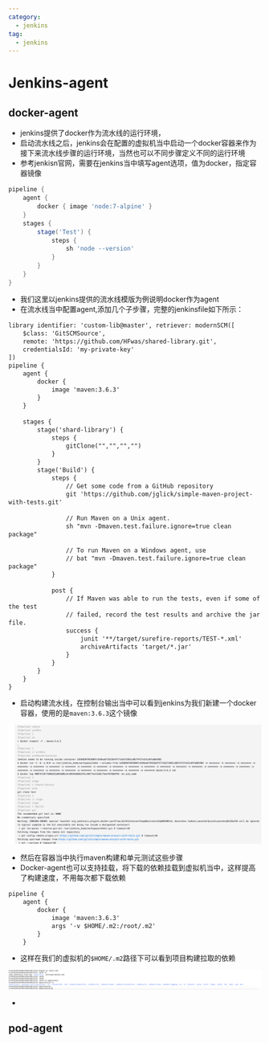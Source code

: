 ```yaml
---
category:
  - jenkins
tag:
  - jenkins
---
```


# Jenkins-agent

## docker-agent

- jenkins提供了docker作为流水线的运行环境，
- 启动流水线之后，jenkins会在配置的虚拟机当中启动一个docker容器来作为接下来流水线步骤的运行环境，当然也可以不同步骤定义不同的运行环境
- 参考jenkisn官网，需要在jenkins当中填写agent选项，值为docker，指定容器镜像

```groovy
pipeline {
    agent {
        docker { image 'node:7-alpine' }
    }
    stages {
        stage('Test') {
            steps {
                sh 'node --version'
            }
        }
    }
}
```

- 我们这里以jenkins提供的流水线模版为例说明docker作为agent
- 在流水线当中配置agent,添加几个子步骤，完整的jenkinsfile如下所示：

```
library identifier: 'custom-lib@master', retriever: modernSCM([
    $class: 'GitSCMSource',
    remote: 'https://github.com/HFwas/shared-library.git',
    credentialsId: 'my-private-key'
])
pipeline {
    agent {
        docker {
            image 'maven:3.6.3'
        }
    }

    stages {
        stage('shard-library') {
            steps {
                gitClone("","","","")
            }
        }
        stage('Build') {
            steps {
                // Get some code from a GitHub repository
                git 'https://github.com/jglick/simple-maven-project-with-tests.git'

                // Run Maven on a Unix agent.
                sh "mvn -Dmaven.test.failure.ignore=true clean package"

                // To run Maven on a Windows agent, use
                // bat "mvn -Dmaven.test.failure.ignore=true clean package"
            }

            post {
                // If Maven was able to run the tests, even if some of the test
                // failed, record the test results and archive the jar file.
                success {
                    junit '**/target/surefire-reports/TEST-*.xml'
                    archiveArtifacts 'target/*.jar'
                }
            }
        }
    }
}

```

- 启动构建流水线，在控制台输出当中可以看到jenkins为我们新建一个docker容器，使用的是`maven:3.6.3`这个镜像

![image-20240430155512558](images/image-20240430155512558.png)

- 然后在容器当中执行maven构建和单元测试这些步骤
- Docker-agent也可以支持挂载，将下载的依赖挂载到虚拟机当中，这样提高了构建速度，不用每次都下载依赖

```
pipeline {
    agent {
        docker {
            image 'maven:3.6.3'
            args '-v $HOME/.m2:/root/.m2'
        }
    }
```

- 这样在我们的虚拟机的`$HOME/.m2`路径下可以看到项目构建拉取的依赖

![image-20240430155816932](images/image-20240430155816932.png)

- 



## pod-agent